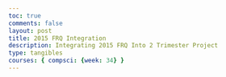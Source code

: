 ```yaml
---
toc: true
comments: false
layout: post
title: 2015 FRQ Integration
description: Integrating 2015 FRQ Into 2 Trimester Project
type: tangibles
courses: { compsci: {week: 34} }
---
```


